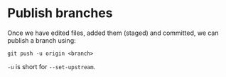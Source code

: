 # Publish branches

Once we have edited files, added them (staged) and committed, we can publish a branch using:

`git push -u origin <branch>`

`-u` is short for `--set-upstream`.
